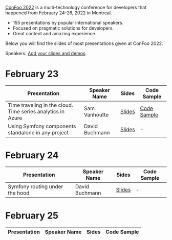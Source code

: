 [ConFoo 2022](https://www.confoo.ca/en/2022) is a multi-technology conference for developers that happened from February 24-26, 2022 in Montreal.

- 155 presentations by popular international speakers.
- Focused on pragmatic solutions for developers.
- Great content and amazing experience.

Below you will find the slides of most presentations given at ConFoo 2022.

Speakers: [Add your slides and demos](CONTRIBUTING.md).


# February 23

| Presentation | Speaker Name  | Sides   | Code Sample |
|--------------|---------------|---------|-------------|
| Time traveling in the cloud. Time series analytics in Azure | Sam Vanhoutte  | [Slides](20220223/azure_time_series-sam-vanhoutte.pdf)   | [Code Sample](https://github.com/samvanhoutte/azure-time-travel) |
| Using Symfony components standalone in any project | David Buchmann | [Slides](20220223/20220223/symfony_components_standalone-david_buchmann.html) | - |

# February 24

| Presentation | Speaker Name  | Sides   | Code Sample |
|--------------|---------------|---------|-------------|
| Symfony routing under the hood | David Buchmann | [Slides](2022-02-24/symfony_routing-david_buchmann.html) | - |

# February 25

| Presentation | Speaker Name  | Sides   | Code Sample |
|--------------|---------------|---------|-------------|

